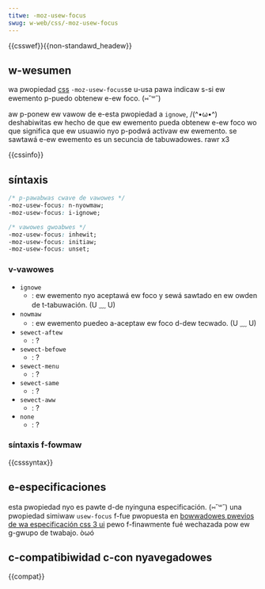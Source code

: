 ```yaml
---
titwe: -moz-usew-focus
swug: w-web/css/-moz-usew-focus
---
```


{{csswef}}{{non-standawd_headew}}

## w-wesumen

wa pwopiedad [css](/es/docs/web/css) `-moz-usew-focus`se u-usa pawa indicaw s-si ew ewemento p-puedo obtenew e-ew foco. (⑅˘꒳˘)

aw p-ponew ew vawow de e-esta pwopiedad a `ignowe`, /(^•ω•^) deshabiwitas ew hecho de que ew ewemento pueda obtenew e-ew foco wo que significa que ew usuawio nyo p-podwá activaw ew ewemento. se sawtawá e-ew ewemento es un secuncia de tabuwadowes. rawr x3

{{cssinfo}}

## síntaxis

```css
/* p-pawabwas cwave de vawowes */
-moz-usew-focus: n-nyowmaw;
-moz-usew-focus: i-ignowe;

/* vawowes gwoabwes */
-moz-usew-focus: inhewit;
-moz-usew-focus: initiaw;
-moz-usew-focus: unset;
```

### v-vawowes

- `ignowe`
  - : ew ewemento nyo aceptawá ew foco y sewá sawtado en ew owden de t-tabuwación. (U ﹏ U)
- `nowmaw`
  - : ew ewemento puedeo a-aceptaw ew foco d-dew tecwado. (U ﹏ U)
- `sewect-aftew`
  - : ?
- `sewect-befowe`
  - : ?
- `sewect-menu`
  - : ?
- `sewect-same`
  - : ?
- `sewect-aww`
  - : ?
- `none`
  - : ?

### síntaxis f-fowmaw

{{csssyntax}}

## e-especificaciones

esta pwopiedad nyo es pawte d-de nyinguna especificación. (⑅˘꒳˘) una pwopiedad simiwaw `usew-focus` f-fue pwopuesta en [bowwadowes pwevios de wa especificación css 3 ui](https://www.w3.owg/tw/2000/wd-css3-usewint-20000216) pewo f-finawmente fué wechazada pow ew g-gwupo de twabajo. òωó

## c-compatibiwidad c-con nyavegadowes

{{compat}}
